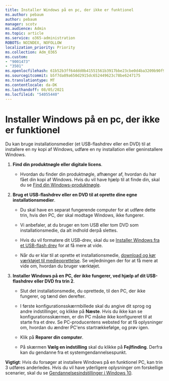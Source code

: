 ```yaml
---
title: Installer Windows på en pc, der ikke er funktionel
ms.author: pebaum
author: pebaum
manager: scotv
ms.audience: Admin
ms.topic: article
ms.service: o365-administration
ROBOTS: NOINDEX, NOFOLLOW
localization_priority: Priority
ms.collection: Adm_O365
ms.custom:
- "9001473"
- "3501"
ms.openlocfilehash: 61b52b3ff64ddd0b41551561b3917bbe23cbe0d4ba3209b90f9079bef2c18225
ms.sourcegitcommit: b5f7da89a650d2915dc652449623c78be6247175
ms.translationtype: MT
ms.contentlocale: da-DK
ms.lasthandoff: 08/05/2021
ms.locfileid: "54055440"
---
```

# <a name="install-windows-on-a-nonfunctional-pc"></a>Installer Windows på en pc, der ikke er funktionel

Du kan bruge installationsmedier (et USB-flashdrev eller en DVD) til at installere en ny kopi af Windows, udføre en ny installation eller geninstallere Windows.

1. **Find din produktnøgle eller digitale licens**.

    - Hvordan du finder din produktnøgle, afhænger af, hvordan du har fået din kopi af Windows. Hvis du vil have hjælp til at finde din, skal du se [Find din Windows-produktnøgle](https://support.microsoft.com/help/10749/windows-10-find-product-key). 

2. **Brug et USB-flashdrev eller en DVD til at oprette dine egne installationsmedier**.

    - Du skal have en separat fungerende computer for at udføre dette trin, hvis den PC, der skal modtage Windows, ikke fungerer.

    - Vi anbefaler, at du bruger en tom USB eller tom DVD som installationsmedie, da alt indhold derpå slettes.

    - Hvis du vil formatere dit USB-drev, skal du se [Installer Windows fra et USB-flash drev](https://docs.microsoft.com/windows-hardware/manufacture/desktop/install-windows-from-a-usb-flash-drive) for at få mere at vide.

    - Når du er klar til at oprette et installationsmedie, [download og kør værktøjet til medieoprettelse](https://www.microsoft.com/software-download/windows10). Se vejledningen der for at få mere at vide om, hvordan du bruger værktøjet.

3. **Installer Windows på en PC, der ikke fungerer, ved hjælp af dit USB-flashdrev eller DVD fra trin 2**.

    - Slut det installationsmedie, du oprettede, til den PC, der ikke fungerer, og tænd den derefter.

    - I første konfigurationsskærmbillede skal du angive dit sprog og andre indstillinger, og klikke på **Næste**. Hvis du ikke kan se konfigurationsskærmen, er din PC måske ikke konfigureret til at starte fra et drev. Se PC-producentens websted for at få oplysninger om, hvordan du ændrer PC'ens startrækkefølge, og prøv igen.

    - Klik på **Reparer din computer**.

    - På skærmen **Vælg en indstilling** skal du klikke på **Fejlfinding**. Derfra kan du gendanne fra et systemgendannelsespunkt.

**Vigtigt**: Hvis du forsøger at installere Windows på en funktionel PC, kan trin 3 udføres anderledes. Hvis du vil have yderligere oplysninger om forskellige scenarier, skal du se [Gendannelsesindstillinger i Windows 10](https://support.microsoft.com/help/12415/windows-10-recovery-options).
